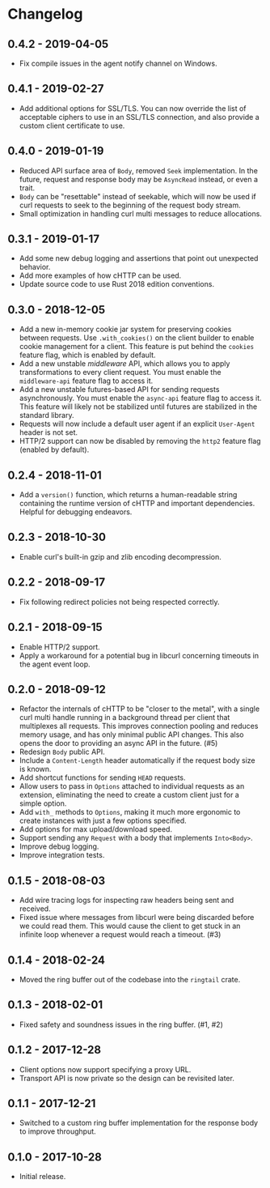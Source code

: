 # Changelog

## 0.4.2 - 2019-04-05

- Fix compile issues in the agent notify channel on Windows.

## 0.4.1 - 2019-02-27

- Add additional options for SSL/TLS. You can now override the list of acceptable ciphers to use in an SSL/TLS connection, and also provide a custom client certificate to use.

## 0.4.0 - 2019-01-19

- Reduced API surface area of `Body`, removed `Seek` implementation. In the future, request and response body may be `AsyncRead` instead, or even a trait.
- `Body` can be "resettable" instead of seekable, which will now be used if curl requests to seek to the beginning of the request body stream.
- Small optimization in handling curl multi messages to reduce allocations.

## 0.3.1 - 2019-01-17

- Add some new debug logging and assertions that point out unexpected behavior.
- Add more examples of how cHTTP can be used.
- Update source code to use Rust 2018 edition conventions.

## 0.3.0 - 2018-12-05

- Add a new in-memory cookie jar system for preserving cookies between requests. Use `.with_cookies()` on the client builder to enable cookie management for a client. This feature is put behind the `cookies` feature flag, which is enabled by default.
- Add a new unstable _middleware_ API, which allows you to apply transformations to every client request. You must enable the `middleware-api` feature flag to access it.
- Add a new unstable futures-based API for sending requests asynchronously. You must enable the `async-api` feature flag to access it. This feature will likely not be stabilized until futures are stabilized in the standard library.
- Requests will now include a default user agent if an explicit `User-Agent` header is not set.
- HTTP/2 support can now be disabled by removing the `http2` feature flag (enabled by default).

## 0.2.4 - 2018-11-01

- Add a `version()` function, which returns a human-readable string containing the runtime version of cHTTP and important dependencies. Helpful for debugging endeavors.

## 0.2.3 - 2018-10-30

- Enable curl's built-in gzip and zlib encoding decompression.

## 0.2.2 - 2018-09-17

- Fix following redirect policies not being respected correctly.

## 0.2.1 - 2018-09-15

- Enable HTTP/2 support.
- Apply a workaround for a potential bug in libcurl concerning timeouts in the agent event loop.

## 0.2.0 - 2018-09-12

- Refactor the internals of cHTTP to be "closer to the metal", with a single curl multi handle running in a background thread per client that multiplexes all requests. This improves connection pooling and reduces memory usage, and has only minimal public API changes. This also opens the door to providing an async API in the future. (#5)
- Redesign `Body` public API.
- Include a `Content-Length` header automatically if the request body size is known.
- Add shortcut functions for sending `HEAD` requests.
- Allow users to pass in `Options` attached to individual requests as an extension, eliminating the need to create a custom client just for a simple option.
- Add `with_` methods to `Options`, making it much more ergonomic to create instances with just a few options specified.
- Add options for max upload/download speed.
- Support sending any `Request` with a body that implements `Into<Body>`.
- Improve debug logging.
- Improve integration tests.

## 0.1.5 - 2018-08-03

- Add wire tracing logs for inspecting raw headers being sent and received.
- Fixed issue where messages from libcurl were being discarded before we could read them. This would cause the client to get stuck in an infinite loop whenever a request would reach a timeout. (#3)

## 0.1.4 - 2018-02-24

- Moved the ring buffer out of the codebase into the `ringtail` crate.

## 0.1.3 - 2018-02-01

- Fixed safety and soundness issues in the ring buffer. (#1, #2)

## 0.1.2 - 2017-12-28

- Client options now support specifying a proxy URL.
- Transport API is now private so the design can be revisited later.

## 0.1.1 - 2017-12-21

- Switched to a custom ring buffer implementation for the response body to improve throughput.

## 0.1.0 - 2017-10-28

- Initial release.
